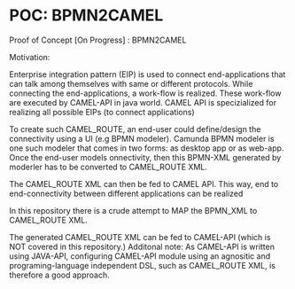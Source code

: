 # POC: BPMN2CAMEL
Proof of Concept [On Progress] : BPMN2CAMEL

Motivation:

Enterprise integration pattern (EIP) is used to connect end-applications that can talk among themselves with same or different protocols.
While connecting the end-applications, a work-flow is realized. These work-flow are executed by CAMEL-API in java world. CAMEL API is specizialized for realizing all possible EIPs (to connect applications)

To create such CAMEL_ROUTE, an end-user could define/design the connectivity using a UI (e.g BPMN modeler). Camunda BPMN modeler is one such modeler that comes in two forms: as desktop app or as web-app.
Once the end-user models onnectivity, then this BPMN-XML generated by moderler has to be converted to CAMEL_ROUTE XML. 

The CAMEL_ROUTE XML can then be fed to CAMEL API. This way, end to end-connectivity between different applications can be realized

In this repository there is a crude attempt to MAP the BPMN_XML to CAMEL_ROUTE XML.

The generated CAMEL_ROUTE XML can be fed to CAMEL-API (which is NOT covered in this repository.)
Additonal note: As CAMEL-API is written  using JAVA-API, configuring CAMEL-API module using an agnositic and programing-language independent DSL, such as CAMEL_ROUTE XML, is therefore a good approach.
